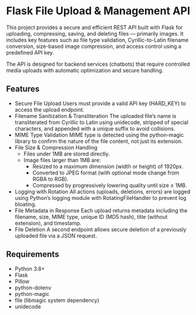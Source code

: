 
# Flask File Upload & Management API

This project provides a secure and efficient REST API built with Flask for uploading, compressing, saving, 
and deleting files — primarily images. It includes key features such as file type validation, 
Cyrillic-to-Latin filename conversion, size-based image compression, and access control using a predefined API key.

The API is designed for backend services (chatbots) that require controlled media uploads with automatic 
optimization and secure handling.

## Features

- Secure File Upload
Users must provide a valid API key (HARD_KEY) to access the upload endpoint.
- Filename Sanitization & Transliteration
The uploaded file’s name is transliterated from Cyrillic to Latin using unidecode, 
stripped of special characters, and appended with a unique suffix to avoid collisions.
- MIME Type Validation
MIME type is detected using the python-magic library to confirm the nature of the file content, not just its extension.
- File Size & Compression Handling
  - Files under 1MB are stored directly.
  - Image files larger than 1MB are:
    - Resized to a maximum dimension (width or height) of 1920px. 
    - Converted to JPEG format (with optional mode change from RGBA to RGB). 
    - Compressed by progressively lowering quality until size ≤ 1MB.
- Logging with Rotation
All actions (uploads, deletions, errors) are logged using Python’s logging module with RotatingFileHandler 
to prevent log bloating.
- File Metadata in Response
Each upload returns metadata including the filename, size, MIME type, unique ID (MD5 hash), title (without extension), 
and timestamp.
- File Deletion
A second endpoint allows secure deletion of a previously uploaded file via a JSON request.

## Requirements

- Python 3.8+
- Flask
- Pillow
- python-dotenv
- python-magic
- file (libmagic system dependency)
- unidecode